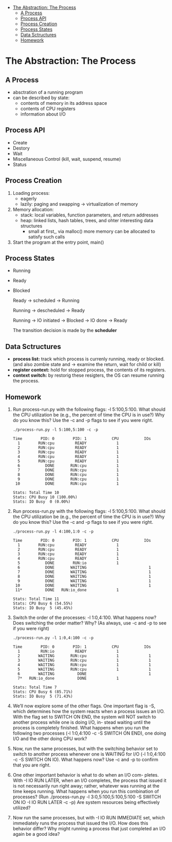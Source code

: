   - [The Abstraction: The Process](#sec-1)
    - [A Process](#sec-1-1)
    - [Process API](#sec-1-2)
    - [Process Creation](#sec-1-3)
    - [Process States](#sec-1-4)
    - [Data Sctructures](#sec-1-5)
    - [Homework](#sec-1-6)

# The Abstraction: The Process<a id="sec-1"></a>


## A Process<a id="sec-1-1"></a>

-   absctration of a running program
-   can be described by state:
    -   contents of memory in its address space
    -   contents of CPU registers
    -   information about I/O

## Process API<a id="sec-1-2"></a>

-   Create
-   Destory
-   Wait
-   Miscellaneous Control (kill, wait, suspend, resume)
-   Status

## Process Creation<a id="sec-1-3"></a>

1.  Loading process:
    -   eagerly
    -   lazily: paging and swapping -> virtualization of memory
2.  Memory allocation:
    -   stack: local variables, function parameters, and return addresses
    -   heap: linked lists, hash tables, trees, and ohter interesting data structures
        -   small at first,, via malloc() more memory can be allocated to satisfy such calls
3.  Start the program at the entry point, main()

## Process States<a id="sec-1-4"></a>

-   Running
-   Ready
-   Blocked
    
    Ready -> scheduled -> Running
    
    Running -> descheduled -> Ready
    
    Running -> IO initiated -> Blocked -> IO done -> Ready
    
    The transition decision is made by the **scheduler**

## Data Sctructures<a id="sec-1-5"></a>

-   **process list:** track which process is currenly running, ready or blocked. (and also zombie state and -> examine the return, wait for child or kill)
-   **register context:** hold for stopped process, the contents of its registers.
-   **context switch:** by restorig these resigters, the OS can resume running the process.

## Homework<a id="sec-1-6"></a>

1.  Run process-run.py with the following flags: -l 5:100,5:100. What should the CPU utilization be (e.g., the percent of time the CPU is in use?) Why do you know this? Use the -c and -p flags to see if you were right.
    
    ```shell
    ./process-run.py -l 5:100,5:100 -c -p
    ```
    
        Time        PID: 0        PID: 1           CPU           IOs
          1        RUN:cpu         READY             1          
          2        RUN:cpu         READY             1          
          3        RUN:cpu         READY             1          
          4        RUN:cpu         READY             1          
          5        RUN:cpu         READY             1          
          6           DONE       RUN:cpu             1          
          7           DONE       RUN:cpu             1          
          8           DONE       RUN:cpu             1          
          9           DONE       RUN:cpu             1          
         10           DONE       RUN:cpu             1          
        
        Stats: Total Time 10
        Stats: CPU Busy 10 (100.00%)
        Stats: IO Busy  0 (0.00%)

2.  Run process-run.py with the following flags: -l 5:100,5:100. What should the CPU utilization be (e.g., the percent of time the CPU is in use?) Why do you know this? Use the -c and -p flags to see if you were right.
    
    ```shell
    ./process-run.py -l 4:100,1:0 -c -p
    ```
    
        Time        PID: 0        PID: 1           CPU           IOs
          1        RUN:cpu         READY             1          
          2        RUN:cpu         READY             1          
          3        RUN:cpu         READY             1          
          4        RUN:cpu         READY             1          
          5           DONE        RUN:io             1          
          6           DONE       WAITING                           1
          7           DONE       WAITING                           1
          8           DONE       WAITING                           1
          9           DONE       WAITING                           1
         10           DONE       WAITING                           1
         11*          DONE   RUN:io_done             1          
        
        Stats: Total Time 11
        Stats: CPU Busy 6 (54.55%)
        Stats: IO Busy  5 (45.45%)

3.  Switch the order of the processes: -l 1:0,4:100. What happens now? Does switching the order matter? Why? (As always, use -c and -p to see if you were right)
    
    ```shell
    ./process-run.py -l 1:0,4:100 -c -p
    ```
    
        Time        PID: 0        PID: 1           CPU           IOs
          1         RUN:io         READY             1          
          2        WAITING       RUN:cpu             1             1
          3        WAITING       RUN:cpu             1             1
          4        WAITING       RUN:cpu             1             1
          5        WAITING       RUN:cpu             1             1
          6        WAITING          DONE                           1
          7*   RUN:io_done          DONE             1          
        
        Stats: Total Time 7
        Stats: CPU Busy 6 (85.71%)
        Stats: IO Busy  5 (71.43%)

4.  We’ll now explore some of the other flags. One important flag is -S, which determines how the system reacts when a process issues an I/O. With the flag set to SWITCH ON END, the system will NOT switch to another process while one is doing I/O, in- stead waiting until the process is completely finished. What happens when you run the following two processes (-l 1:0,4:100 -c -S SWITCH ON END), one doing I/O and the other doing CPU work?

5.  Now, run the same processes, but with the switching behavior set to switch to another process whenever one is WAITING for I/O (-l 1:0,4:100 -c -S SWITCH ON IO). What happens now? Use -c and -p to confirm that you are right.

6.  One other important behavior is what to do when an I/O com- pletes. With -I IO RUN LATER, when an I/O completes, the process that issued it is not necessarily run right away; rather, whatever was running at the time keeps running. What happens when you run this combination of processes? (Run ./process-run.py -l 3:0,5:100,5:100,5:100 -S SWITCH ON IO -I IO RUN LATER -c -p) Are system resources being effectively utilized?

7.  Now run the same processes, but with -I IO RUN IMMEDIATE set, which immediately runs the process that issued the I/O. How does this behavior differ? Why might running a process that just completed an I/O again be a good idea?
